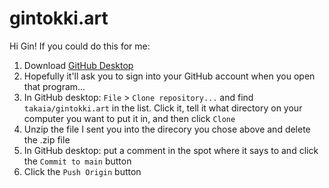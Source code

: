 # gintokki.art

Hi Gin! If you could do this for me:

1. Download [GitHub Desktop](https://desktop.github.com/)
1. Hopefully it'll ask you to sign into your GitHub account when you open that program...
1. In GitHub desktop: `File` > `Clone repository...` and find `takaia/gintokki.art` in the list. Click it, tell it what directory on your computer you want to put it in, and then click `Clone`
1. Unzip the file I sent you into the direcory you chose above and delete the .zip file
1. In GitHub desktop: put a comment in the spot where it says to and click the `Commit to main` button
1. Click the `Push Origin` button